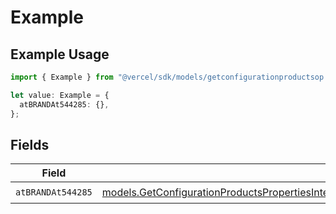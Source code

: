 # Example

## Example Usage

```typescript
import { Example } from "@vercel/sdk/models/getconfigurationproductsop.js";

let value: Example = {
  atBRANDAt544285: {},
};
```

## Fields

| Field                                                                                                                                                                                                                                                                        | Type                                                                                                                                                                                                                                                                         | Required                                                                                                                                                                                                                                                                     | Description                                                                                                                                                                                                                                                                  |
| ---------------------------------------------------------------------------------------------------------------------------------------------------------------------------------------------------------------------------------------------------------------------------- | ---------------------------------------------------------------------------------------------------------------------------------------------------------------------------------------------------------------------------------------------------------------------------- | ---------------------------------------------------------------------------------------------------------------------------------------------------------------------------------------------------------------------------------------------------------------------------- | ---------------------------------------------------------------------------------------------------------------------------------------------------------------------------------------------------------------------------------------------------------------------------- |
| `atBRANDAt544285`                                                                                                                                                                                                                                                            | [models.GetConfigurationProductsPropertiesIntegrationsResponse200ApplicationJSONResponseBodyProductsMetadataSchema8AtBRANDAt544285](../models/getconfigurationproductspropertiesintegrationsresponse200applicationjsonresponsebodyproductsmetadataschema8atbrandat544285.md) | :heavy_check_mark:                                                                                                                                                                                                                                                           | N/A                                                                                                                                                                                                                                                                          |